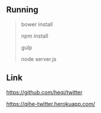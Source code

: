## Running
>bower install
>
>npm install
>
>gulp
>
>node server.js


## Link
https://github.com/heqi/twitter

https://qihe-twitter.herokuapp.com/
